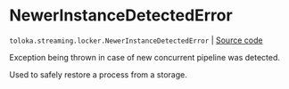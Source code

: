 # NewerInstanceDetectedError
`toloka.streaming.locker.NewerInstanceDetectedError` | [Source code](https://github.com/Toloka/toloka-kit/blob/v1.1.3/src/streaming/locker.py#L24)

Exception being thrown in case of new concurrent pipeline was detected.


Used to safely restore a process from a storage.

